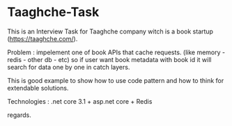 # Taaghche-Task
This is an Interview Task for Taaghche company witch is a book startup (https://taaghche.com/).

Problem :
impelement one of book APIs that cache requests. (like memory - redis - other db - etc)
so if user want book metadata with book id it will search for data one by one in catch layers.

This is good example to show how to use code pattern and how to think for extendable solutions.

Technologies :
.net core 3.1 + asp.net core + Redis

regards.
